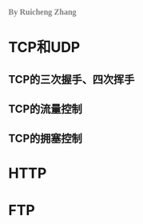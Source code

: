 ### <font size=3pt face="MV Boli" color="gray">By Ruicheng Zhang</font>



# TCP和UDP



## TCP的三次握手、四次挥手



## TCP的流量控制



## TCP的拥塞控制



# HTTP



# FTP







